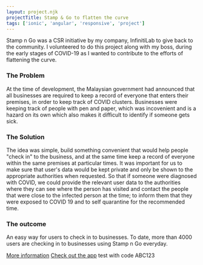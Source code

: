 ```yaml
---
layout: project.njk
projectTitle: Stamp & Go to flatten the curve
tags: ['ionic', 'angular', 'responsive', 'project']
---
```


Stamp n Go was a CSR initiative by my company, InfinitiLab to give back to the community.
I volunteered to do this project along with my boss, during the early stages of COVID-19 as I
wanted to contribute to the efforts of flattening the curve.

### The Problem

At the time of development, the Malaysian government had announced that all businesses are
required to keep a record of everyone that enters their premises, in order to keep track of
COVID clusters. Businesses were keeping track of people with pen and paper, which was incovenient 
and is a hazard on its own which also makes it difficult to identify if someone gets sick.

### The Solution

The idea was simple, build something convenient that would help people "check in" to the business, 
and at the same time keep a record of everyone within the same premises at particular times.
It was important for us to make sure that user's data would be kept private and only be shown to the appropriate
authorities when requested. So that if someone were diagnosed with COVID, we could provide the relevant user data to the
authorities where they can see where the person has visited and contact the people that were close to the infected person at the time; to inform them that they were exposed to COVID 19 and to self quarantine for the recommended time.

### The outcome

An easy way for users to check in to businesses. To date, more than 4000 users are checking in to businesses using Stamp n Go everyday.

[More information](https://stampngo.cc/)
[Check out the app](https://app.stampngo.cc/) test with code ABC123
